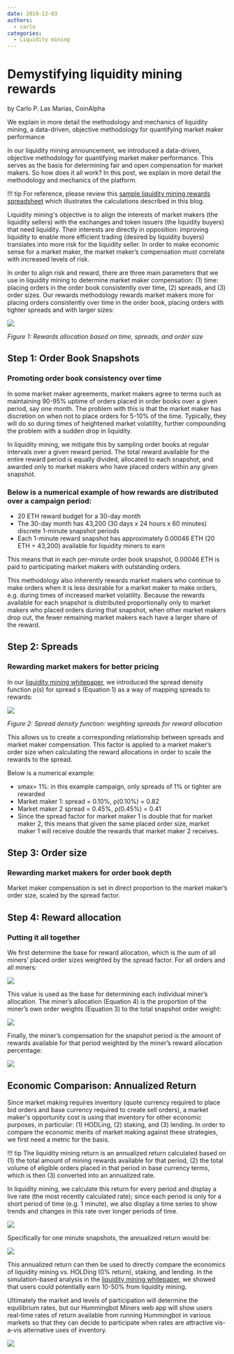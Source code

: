 ```yaml
---
date: 2019-12-03
authors:
  - carlo
categories:
  - Liquidity mining
---
```


# Demystifying liquidity mining rewards

by Carlo P. Las Marias, CoinAlpha

We explain in more detail the methodology and mechanics of liquidity mining, a data-driven, objective methodology for quantifying market maker performance

In our liquidity mining announcement, we introduced a data-driven, objective methodology for quantifying market maker performance. This serves as the basis for determining fair and open compensation for market makers. So how does it all work? In this post, we explain in more detail the methodology and mechanics of the platform.

<!-- more -->

!!! tip
    For reference, please review this [sample liquidity mining rewards spreadsheet](http://bit.ly/liquidityminingcalc) which illustrates the calculations described in this blog.

Liquidity mining's objective is to align the interests of market makers (the liquidity sellers) with the exchanges and token issuers (the liquidity buyers) that need liquidity. Their interests are directly in opposition: improving liquidity to enable more efficient trading (desired by liquidity buyers) translates into more risk for the liquidity seller. In order to make economic sense for a market maker, the market maker’s compensation must correlate with increased levels of risk.

In order to align risk and reward, there are three main parameters that we use in liquidity mining to determine market maker compensation: (1) time: placing orders in the order book consistently over time, (2) spreads, and (3) order sizes. Our rewards methodology rewards market makers more for placing orders consistently over time in the order book, placing orders with tighter spreads and with larger sizes:

![](./rewards-allocation-chart.png)

*Figure 1: Rewards allocation based on time, spreads, and order size*

## Step 1: Order Book Snapshots

### Promoting order book consistency over time

In some market maker agreements, market makers agree to terms such as maintaining 90-95% uptime of orders placed in order books over a given period, say one month. The problem with this is that the market maker has discretion on when not to place orders for 5-10% of the time. Typically, they will do so during times of heightened market volatility, further compounding the problem with a sudden drop in liquidity.

In liquidity mining, we mitigate this by sampling order books at regular intervals over a given reward period. The total reward available for the entire reward period is equally divided, allocated to each snapshot, and awarded only to market makers who have placed orders within any given snapshot.

### Below is a numerical example of how rewards are distributed over a campaign period:

* 20 ETH reward budget for a 30-day month
* The 30-day month has 43,200 (30 days x 24 hours x 60 minutes) discrete 1-minute snapshot periods
* Each 1-minute reward snapshot has approximately 0.00046 ETH (20 ETH ÷ 43,200) available for liquidity miners to earn

This means that in each per-minute order book snapshot, 0.00046 ETH is paid to participating market makers with outstanding orders.

This methodology also inherently rewards market makers who continue to make orders when it is less desirable for a market maker to make orders, e.g. during times of increased market volatility. Because the rewards available for each snapshot is distributed proportionally only to market makers who placed orders during that snapshot, when other market makers drop out, the fewer remaining market makers each have a larger share of the reward.

## Step 2: Spreads

### Rewarding market makers for better pricing

In our [liquidity mining whitepaper](/liquidity-mining.pdf), we introduced the spread density function ρ(s) for spread s (Equation 1) as a way of mapping spreads to rewards:

![](./spread-density-function-graph.png)

*Figure 2: Spread density function: weighting spreads for reward allocation*

This allows us to create a corresponding relationship between spreads and market maker compensation. This factor is applied to a market maker’s order size when calculating the reward allocations in order to scale the rewards to the spread.

Below is a numerical example:

* smax= 1%: in this example campaign, only spreads of 1% or tighter are rewarded
* Market maker 1: spread = 0.10%, ρ(0.10%) = 0.82
* Market maker 2 spread = 0.45%, ρ(0.45%) = 0.41
* Since the spread factor for market maker 1 is double that for market maker 2, this means that given the same placed order size, market maker 1 will receive double the rewards that market maker 2 receives.

## Step 3: Order size

### Rewarding market makers for order book depth
Market maker compensation is set in direct proportion to the market maker’s order size, scaled by the spread factor.

## Step 4: Reward allocation

### Putting it all together

We first determine the base for reward allocation, which is the sum of all miners’ placed order sizes weighted by the spread factor. For all orders and all miners:

![](./2-total-snapshot-weight.png)

This value is used as the base for determining each individual miner’s allocation. The miner’s allocation (Equation 4) is the proportion of the miner’s own order weights (Equation 3) to the total snapshot order weight:

![](./3_4-miners-allocation.png)

Finally, the miner’s compensation for the snapshot period is the amount of rewards available for that period weighted by the miner’s reward allocation percentage:

![](./5-miners-reward.png)

## Economic Comparison: Annualized Return

Since market making requires inventory (quote currency required to place bid orders and base currency required to create sell orders), a market maker's opportunity cost is using that inventory for other economic purposes, in particular: (1) HODLing, (2) staking, and (3) lending. In order to compare the economic merits of market making against these strategies, we first need a metric for the basis.

!!! tip
    The liquidity mining return is an annualized return calculated based on (1) the total amount of mining rewards available for that period, (2) the total volume of eligible orders placed in that period in base currency terms, which is then (3) converted into an annualized rate.

In liquidity mining, we calculate this return for every period and display a live rate (the most recently calculated rate); since each period is only for a short period of time (e.g. 1 minute), we also display a time series to show trends and changes in this rate over longer periods of time.

![](./6_7-liquidity-mining-return.png)

Specifically for one minute snapshots, the annualized return would be:

![](./8-annualized-return.png)

This annualized return can then be used to directly compare the economics of liquidity mining vs. HOLDing (0% return), staking, and lending. In the simulation-based analysis in the [liquidity mining whitepaper](/liquidity-mining.pdf), we showed that users could potentially earn 10-50% from liquidity mining.

Ultimately the market and levels of participation will determine the equilibrium rates, but our Hummingbot Miners web app will show users real-time rates of return available from running Hummingbot in various markets so that they can decide to participate when rates are attractive vis-a-vis alternative uses of inventory.

![](./8-markets-view.png)

